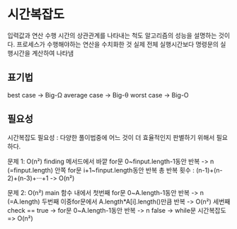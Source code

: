 # 시간복잡도 
입력값과 연산 수행 시간의 상관관계를 나타내는 척도
알고리즘의 성능을 설명하는 것이다. 프로세스가 수행해야하는 연산을 수치화한 것
실제 전체 실행시간보다 명령문의 실행시간을 계산하여 나타냄 

## 표기법
best case -> Big-Ω
average case -> Big-θ
worst case -> Big-O

## 필요성
시간복잡도 필요성 : 다양한 풀이법중에 어느 것이 더 효율적인지 판별하기 위해서 필요하다.

문제 1: O(n²)
    finding 메서드에서 바깥 for문 0~finput.length-1동안 반복 -> n (=finput.length)
                     안쪽 for문 i+1~finput.length동안 반복
    총 반복 횟수 : (n-1)+(n-2)+(n-3)+···+1 -> O(n²)

문제 2: O(n²)
    main 함수 내에서 첫번째 for문 0~A.length-1동안 반복 -> n (=A.length)
    두번째 이중for문에서 A.length*A[i].length()만큼 반복 ->  O(n²)
    세번째 check == true -> for문 0~A.length-1동안 반복 -> n
                    false -> while문
    시간복잡도 => O(n²)